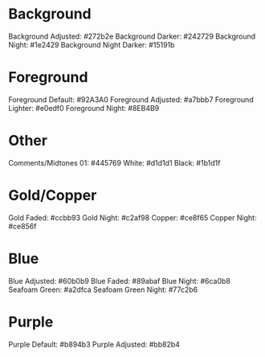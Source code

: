 # Background 
Background Adjusted: #272b2e
Background Darker: #242729
Background Night: #1e2429
Background Night Darker: #15191b

# Foreground
Foreground Default: #92A3A0
Foreground Adjusted: #a7bbb7
Foreground Lighter: #e0edf0
Foreground Night: #8EB4B9

# Other
Comments/Midtones 01: #445769
White: #d1d1d1
Black: #1b1d1f

# Gold/Copper
Gold Faded: #ccbb93
Gold Night: #c2af98
Copper: #ce8f65
Copper Night: #ce856f

# Blue
Blue Adjusted: #60b0b9
Blue Faded: #89abaf
Blue Night: #6ca0b8
Seafoam Green: #a2dfca
Seafoam Green Night: #77c2b6

# Purple
Purple Default: #b894b3
Purple Adjusted: #bb82b4